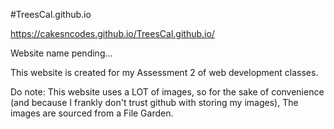 #TreesCal.github.io

https://cakesncodes.github.io/TreesCal.github.io/

Website name pending...

This website is created for my Assessment 2 of web development classes.

Do note: This website uses a LOT of images, so for the sake of convenience (and because I frankly don't trust github with storing my images), The images are sourced from a File Garden.
